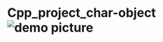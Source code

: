 # Cpp_project_char-object![demo picture](https://user-images.githubusercontent.com/47515909/201255799-47b6b031-71c5-4c9c-96fa-818e9cfb4524.jpg)
